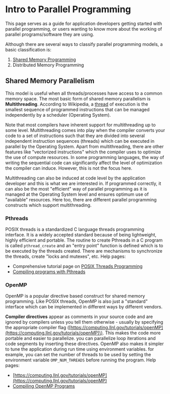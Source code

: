 # Intro to Parallel Programming

This page serves as a guide for application developers getting started with parallel programming, or users wanting to know more about the working of parallel programs/software they are using.

Although there are several ways to classify parallel programming models, a basic classification is: 

1. [Shared Memory Programming](intro-to-parallel-programming.md#shared-memory-parallelism)
2. Distributed Memory Programming

## Shared Memory Parallelism

This model is useful when all threads/processes have access to a common memory space. The most basic form of shared memory parallelism is **Multithreading**. According to Wikipedia, a [thread](https://en.wikipedia.org/wiki/Thread_%28computing%29) of execution is the smallest sequence of programmed instructions that can be managed independently by a scheduler \(Operating System\).

Note that most compilers have inherent support for multithreading up to some level. Multithreading comes into play when the compiler converts your code to a set of instructions such that they are divided into several independent instruction sequences \(threads\) which can be executed in parallel by the Operating System. Apart from multithreading, there are other features like "vectorized instructions" which the compiler uses to optimize the use of compute resources. In some programming languages, the way of writing the sequential code can significantly affect the level of optimization the compiler can induce. However, this is not the focus here.

Multithreading can also be induced at code level by the application developer and this is what we are interested in. If programmed correctly, it can also be the most "efficient" way of parallel programming as it is managed at the Operating System level and ensures optimum use of "available" resources. Here too, there are different parallel programming constructs which support multithreading.

### Pthreads

POSIX threads is a standardized C language threads programming interface. It is a widely accepted standard because of being lightweight, highly efficient and portable. The routine to create Pthreads in a C program is called `pthread_create` and an "entry point" function is defined which is to be executed by the threads created. There are mechanisms to synchronize the threads, create "locks and mutexes", etc. Help pages:

* Comprehensive tutorial page on [POSIX Threads Programming](https://computing.llnl.gov/tutorials/pthreads)
* [Compiling programs with Pthreads](https://computing.llnl.gov/tutorials/pthreads/#Compiling)

### OpenMP

OpenMP is a popular directive based construct for shared memory programming. Like POSIX threads, OpenMP is also just a "standard" interface which can be implemented in different ways by different vendors.

**Compiler directives** appear as comments in your source code and are ignored by compilers unless you tell them otherwise - usually by specifying the appropriate compiler flag \([https://computing.llnl.gov/tutorials/openMP](https://computing.llnl.gov/tutorials/openMP)\). This makes the code more portable and easier to parallelize. you can parallelize loop iterations and code segments by inserting these directives. OpenMP also makes it simpler to tune the application during run time using environment variables. for example, you can set the number of threads to be used by setting the environment variable `OMP_NUM_THREADS` before running the program. Help pages:

* [https://computing.llnl.gov/tutorials/openMP](https://computing.llnl.gov/tutorials/openMP)
* [Compiling OpenMP Programs](https://computing.llnl.gov/tutorials/openMP/#Compiling)

